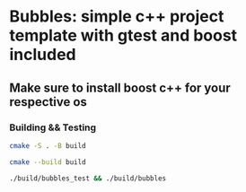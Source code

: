 # Bubbles: simple c++ project template with gtest and boost included

## Make sure to install boost c++ for your respective os

### Building && Testing

```bash
cmake -S . -B build

cmake --build build

./build/bubbles_test && ./build/bubbles
```